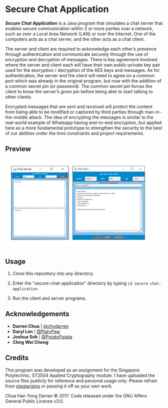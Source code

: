 # Secure Chat Application

***Secure Chat Application*** is a Java program that simulates a chat server that enables secure communication within 2 or more parties over a network, such as over
a Local Area Network (LAN) or over the Internet. One of the computers acts as a chat server, and the other acts as a chat client.

The server and client are required to acknowledge each other’s presence through authentication and communicate securely through the use of 
encryption and decryption of messages. There is key agreement involved where the server and client each will have their own public-private key pair used  for the encryption / decryption of the AES  keys and messages. As for authentication, the 
server and the client will need to agree on a common port which was already in the original program, but now with the addition of a common 
secret pin (or password). The common secret pin forces the client to know the server’s given pin before being able to start talking to 
other clients. 

Encrypted messages that are sent and received will protect the content from being able to be modified or captured by third parties through 
man-in-the-middle attack. The idea of encrypting the messages is similar to the real-world example of Whatsapp having 
end-to-end encryption, but applied here as a more fundamental prototype to strengthen the security to the best of our abilities under the 
time constraints and project requirements. 

## Preview

<img src="preview.jpg" width="700">

## Usage

1. Clone this repository into any directory. 

2. Enter the "secure-chat-application" directory by typing `cd secure-chat-application`.

3. Run the client and server programs.

## Acknowledgements

- **Darren Chua** | [@chydarren](https://github.com/chydarren)
- **Daryl Lim** | [@PlatyPew](https://github.com/PlatyPew)
- **Joshua Soh** | [@PotatoPatata](https://github.com/PotatoPatata)
- **Chng Wei Cheng**

## Credits

This program was developed as an assignment for the Singapore Polytechnic, ST2504 Applied Cryptography module. I have uploaded the source files publicly for reference and personal usage only. Please refrain from [plagiarising](https://www.sp.edu.sg/sp/student-services/ssc-overview/student-handbook/intellectual-property-copyright-and-plagiarism) or passing it off as your own work. 

Chua Han Yong Darren © 2017. Code released under the GNU Affero General Public License v3.0.


